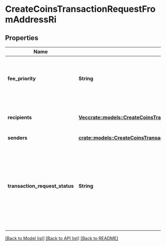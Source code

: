 # CreateCoinsTransactionRequestFromAddressRi

## Properties

Name | Type | Description | Notes
------------ | ------------- | ------------- | -------------
**fee_priority** | **String** | Represents the fee priority of the automation, whether it is \"slow\", \"standard\" or \"fast\". | 
**recipients** | [**Vec<crate::models::CreateCoinsTransactionRequestFromAddressRiRecipients>**](CreateCoinsTransactionRequestFromAddressRI_recipients.md) | Defines the destination for the transaction, i.e. the recipient(s). | 
**senders** | [**crate::models::CreateCoinsTransactionRequestFromAddressRiSenders**](CreateCoinsTransactionRequestFromAddressRI_senders.md) |  | 
**transaction_request_status** | **String** | Defines the status of the transaction request, e.g. \"created, \"await_approval\", \"pending\", \"prepared\", \"signed\", \"broadcasted\", \"success\", \"failed\", \"rejected\", mined\". | 

[[Back to Model list]](../README.md#documentation-for-models) [[Back to API list]](../README.md#documentation-for-api-endpoints) [[Back to README]](../README.md)


